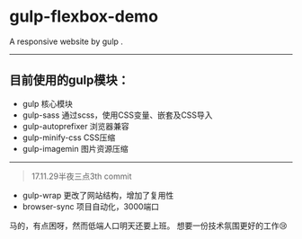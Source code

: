 # gulp-flexbox-demo
A responsive website by gulp .
******************************************************************
## 目前使用的gulp模块：

* gulp  核心模块
* gulp-sass 通过scss，使用CSS变量、嵌套及CSS导入
* gulp-autoprefixer 浏览器兼容
* gulp-minify-css CSS压缩
* gulp-imagemin 图片资源压缩
*********************************************
> 17.11.29半夜三点3th commit
* gulp-wrap 更改了网站结构，增加了复用性
* browser-sync  项目自动化，3000端口

马的，有点困呀，然而低端人口明天还要上班。
想要一份技术氛围更好的工作😢
